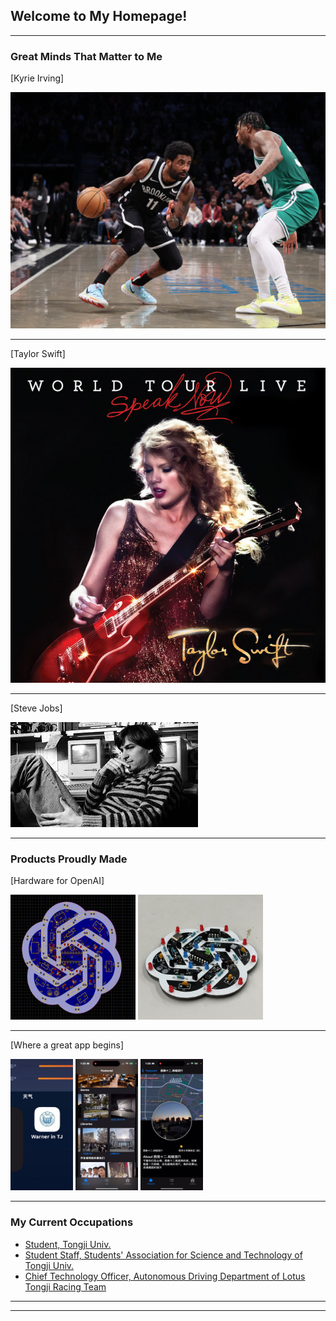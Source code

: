 ## Welcome to My Homepage!

---

### Great Minds That Matter to Me

[Kyrie Irving]

<img src="images/Kyrie_Irvine.jpg?raw=true"/>

---
[Taylor Swift]

<img src="images/Taylor_Swift.jpg?raw=true"/>

---
[Steve Jobs]

<img src="images/Steve_Jobs.jpg?raw=true"/>

---

### Products Proudly Made

[Hardware for OpenAI] 


  <img src="images/design1.png?raw=true"  width="200" height="200">
  <img src="images/design2.jpg?raw=true" width="200" height="200">

---

[Where a great app begins] 


  <img src="images/app1.jpg?raw=true" width="100" height="210">
  <img src="images/app2.jpg?raw=true" width="100" height="210">
  <img src="images/app3.jpg?raw=true" width="100" height="210">


---

### My Current Occupations

- [Student, Tongji Univ.](https://www.tongji.edu.cn/)
- [Student Staff, Students' Association for Science and Technology of Tongji Univ.](https://www.tongji.edu.cn/)
- [Chief Technology Officer, Autonomous Driving Department of Lotus Tongji Racing Team](http://www.tjuracing.com/)


---




---

